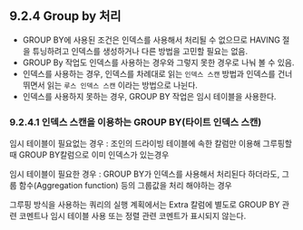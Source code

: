 ## 9.2.4 Group by 처리

- GROUP BY에 사용된 조건은 인덱스를 사용해서 처리될 수 없으므로 HAVING 절을 튜닝하려고 인덱스를 생성하거나 다른 방법을 고민할 필요는 없음.
- GROUP By 작업도 인덱스를 사용하는 경우와 그렇지 못한 경우로 나눠 볼 수 있음.
- 인덱스를 사용하는 경우, 인덱스를 차례대로 읽는 `인덱스 스캔` 방법과 인덱스를 건너뛰면서 읽는 `루스 인덱스 스캔` 이라는 방법으로 나뉜다.
- 인덱스를 사용하지 못하는 경우, GROUP BY 작업은 임시 테이블을 사용한다.



### 9.2.4.1 인덱스 스캔을 이용하는 GROUP BY(타이트 인덱스 스캔)

임시 테이블이 필요없는 경우 : 조인의 드라이빙 테이블에 속한 칼럼만 이용해 그루핑할 때 GROUP BY칼럼으로 이미 인덱스가 있는경우

임시 테이블이 필요한 경우 : GROUP BY가 인덱스를 사용해서 처리된다 하더라도, 그룹 함수(Aggregation function) 등의 그룹값을 처리 해야하는 경우

그루핑 방식을 사용하는 쿼리의 실행 계획에서는 Extra 칼럼에 별도로 GROUP BY 관련 코멘트나 임시 테이블 사용 또는 정렬 관련 코멘트가 표시되지 않는다.